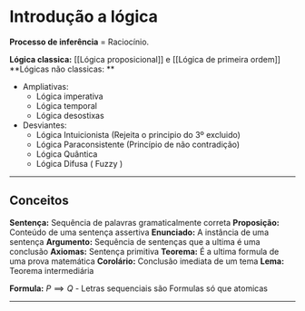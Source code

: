 # Introdução a lógica

**Processo de inferência** = Raciocínio.

**Lógica classica:** [[Lógica proposicional]] e [[Lógica de primeira ordem]]
**Lógicas não classicas: **
- Ampliativas:
	- Lógica imperativa
	- Lógica temporal
	- Lógica desostixas
- Desviantes:
	- Lógica Intuicionista (Rejeita o principio do 3º excluido)
	- Lógica Paraconsistente (Princípio de não contradição)
	- Lógica Quântica
	- Lógica Difusa ( Fuzzy )

---

## Conceitos

**Sentença:** Sequência de palavras gramaticalmente correta
**Proposição:** Conteúdo de uma sentença assertiva
**Enunciado:** A instância de uma sentença
**Argumento:** Sequência de sentenças que a ultima é uma conclusão
**Axiomas:** Sentença primitiva
**Teorema:** É a ultima formula de uma prova matemática
**Corolário:** Conclusão imediata de um tema
**Lema:** Teorema intermediária

**Formula:** $P \implies Q$
	- Letras sequenciais são Formulas só que atomicas
	

---
